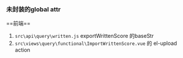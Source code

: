 
### 未封装的global attr

==前端==

1. `src\api\query\written.js` exportWrittenScore 的baseStr
2. `src\views\query\functional\ImportWrittenScore.vue` 的 el-upload action


